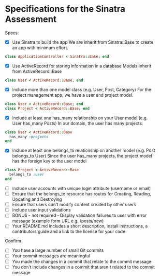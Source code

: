 # Specifications for the Sinatra Assessment

Specs:
- [x] Use Sinatra to build the app
We are inherit from Sinatra::Base to create an app with minimum effort.
```ruby
class ApplicationController < Sinatra::Base; end
```

- [x] Use ActiveRecord for storing information in a database
Models inherit from ActiveRecord::Base
```ruby
class User < ActiveRecord::Base; end
```
- [x] Include more than one model class (e.g. User, Post, Category)
For the project management app, we have a user and project model.
``` ruby
class User < ActiveRecord::Base; end
class Project < ActiveRecord::Base; end
```

- [x] Include at least one has_many relationship on your User model (e.g. User has_many Posts)
In our domain, the user has many projects.
```ruby
class User < ActiveRecord::Base
  has_many :projects
end
```
- [x] Include at least one belongs_to relationship on another model (e.g. Post belongs_to User)
Since the user has_many projects, the project model has the foreign key to the user model
```ruby
class Project < ActiveRecord::Base
  belongs_to :user
end
```
- [ ] Include user accounts with unique login attribute (username or email)
- [ ] Ensure that the belongs_to resource has routes for Creating, Reading, Updating and Destroying
- [ ] Ensure that users can't modify content created by other users
- [ ] Include user input validations
- [ ] BONUS - not required - Display validation failures to user with error message (example form URL e.g. /posts/new)
- [ ] Your README.md includes a short description, install instructions, a contributors guide and a link to the license for your code

Confirm
- [ ] You have a large number of small Git commits
- [ ] Your commit messages are meaningful
- [ ] You made the changes in a commit that relate to the commit message
- [ ] You don't include changes in a commit that aren't related to the commit message
